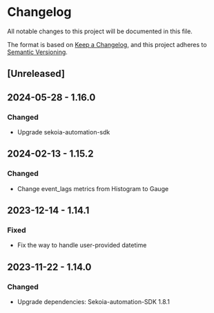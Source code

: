 # Changelog

All notable changes to this project will be documented in this file.

The format is based on [Keep a Changelog](https://keepachangelog.com/en/1.0.0/),
and this project adheres to [Semantic Versioning](https://semver.org/spec/v2.0.0.html).

## [Unreleased]

## 2024-05-28 - 1.16.0

### Changed

- Upgrade sekoia-automation-sdk

## 2024-02-13 - 1.15.2

### Changed

- Change event_lags metrics from Histogram to Gauge

## 2023-12-14 - 1.14.1

### Fixed

- Fix the way to handle user-provided datetime

## 2023-11-22 - 1.14.0

### Changed

- Upgrade dependencies: Sekoia-automation-SDK 1.8.1
